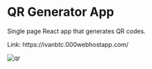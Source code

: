<h1> QR Generator App </h1>

<p>Single page React app that generates QR codes.</p>

<p> Link: https://ivanbtc.000webhostapp.com/ </p>

![qr](https://user-images.githubusercontent.com/41467529/181228510-3bcbd46b-d38f-4480-b75e-bdf75ee6ed4e.png)

